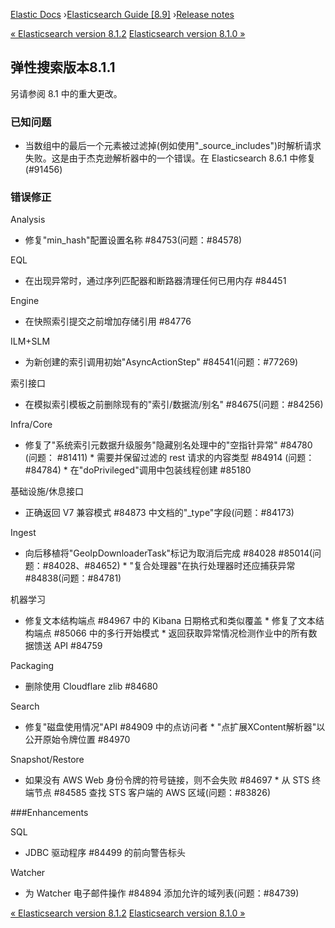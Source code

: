 

[Elastic Docs](/guide/) ›[Elasticsearch Guide [8.9]](index.md) ›[Release
notes](es-release-notes.md)

[« Elasticsearch version 8.1.2](release-notes-8.1.2.md) [Elasticsearch
version 8.1.0 »](release-notes-8.1.0.md)

## 弹性搜索版本8.1.1

另请参阅 8.1 中的重大更改。

### 已知问题

* 当数组中的最后一个元素被过滤掉(例如使用"_source_includes")时解析请求失败。这是由于杰克逊解析器中的一个错误。在 Elasticsearch 8.6.1 中修复 (#91456)

### 错误修正

Analysis

    

* 修复"min_hash"配置设置名称 #84753(问题：#84578)

EQL

    

* 在出现异常时，通过序列匹配器和断路器清理任何已用内存 #84451

Engine

    

* 在快照索引提交之前增加存储引用 #84776

ILM+SLM

    

* 为新创建的索引调用初始"AsyncActionStep" #84541(问题：#77269)

索引接口

    

* 在模拟索引模板之前删除现有的"索引/数据流/别名" #84675(问题：#84256)

Infra/Core

    

* 修复了"系统索引元数据升级服务"隐藏别名处理中的"空指针异常" #84780 (问题： #81411) * 需要并保留过滤的 rest 请求的内容类型 #84914 (问题： #84784) * 在"doPrivileged"调用中包装线程创建 #85180

基础设施/休息接口

    

* 正确返回 V7 兼容模式 #84873 中文档的"_type"字段(问题：#84173)

Ingest

    

* 向后移植将"GeoIpDownloaderTask"标记为取消后完成 #84028 #85014(问题：#84028、#84652) * "复合处理器"在执行处理器时还应捕获异常 #84838(问题：#84781)

机器学习

    

* 修复文本结构端点 #84967 中的 Kibana 日期格式和类似覆盖 * 修复了文本结构端点 #85066 中的多行开始模式 * 返回获取异常情况检测作业中的所有数据馈送 API #84759

Packaging

    

* 删除使用 Cloudflare zlib #84680

Search

    

* 修复"磁盘使用情况"API #84909 中的点访问者 * "点扩展XContent解析器"以公开原始令牌位置 #84970

Snapshot/Restore

    

* 如果没有 AWS Web 身份令牌的符号链接，则不会失败 #84697 * 从 STS 终端节点 #84585 查找 STS 客户端的 AWS 区域(问题：#83826)

###Enhancements

SQL

    

* JDBC 驱动程序 #84499 的前向警告标头

Watcher

    

* 为 Watcher 电子邮件操作 #84894 添加允许的域列表(问题：#84739)

[« Elasticsearch version 8.1.2](release-notes-8.1.2.md) [Elasticsearch
version 8.1.0 »](release-notes-8.1.0.md)
